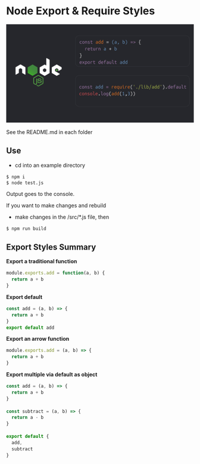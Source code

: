 # Node Export & Require Styles


<img src="cover.png" width="550" title="hover text">

See the README.md in each folder

## Use
- cd into an example directory
```
$ npm i
$ node test.js
```
Output goes to the console.

If you want to make changes and rebuild
- make changes in the /src/*.js file, then
```js
$ npm run build
```


## Export Styles Summary


**Export a traditional function**
```js
module.exports.add = function(a, b) {
  return a + b
}
```

**Export default**
```js
const add = (a, b) => {
  return a + b
}
export default add
```

**Export an arrow function**
```js
module.exports.add = (a, b) => {
  return a + b
}
```

**Export multiple via default as object**
```js
const add = (a, b) => {
  return a + b
}

const subtract = (a, b) => {
  return a - b
}

export default {
  add,
  subtract
}
```